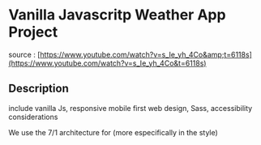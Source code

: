 # Vanilla Javascritp Weather App Project

source : [https://www.youtube.com/watch?v=s_Ie_yh_4Co&amp;t=6118s](https://www.youtube.com/watch?v=s_Ie_yh_4Co&t=6118s)

## Description

include vanilla Js, responsive mobile first web design, Sass, accessibility considerations

We use the 7/1 architecture for (more especifically in the style)
